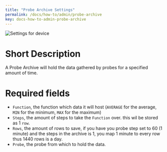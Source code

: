 ```yaml
---
title: "Probe Archive Settings"
permalink: /docs/how-to/admin/probe-archive
key: docs-how-to-admin-probe-archive
---
```


![Settings for device](/fireping/assets/images/probe_archive_settings.png)

# Short Description
A Probe Archive will hold the data gathered by probes for a specified amount of time.

# Required fields
- `Function`, the function which data it will host (`AVERAGE` for the average, `MIN` for the minimum, `MAX` for the maximum)
- `Steps`, the amount of steps to take the `Function` over. this wil be stored as 1 `row`.
- `Rows`, the amount of rows to save, if you have you probe step set to 60 (1 minute) and the steps in the archive is 1, you map 1 minute to every row thus 1440 rows is a day.
- `Probe`, the probe from which to hold the data.